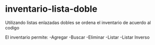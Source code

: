 # inventario-lista-doble

Utilizando listas enlazadas dobles se ordena el inventario de acuerdo al codigo

El inventario permite:
-Agregar
-Buscar
-Eliminar
-Listar
-Listar Inverso 
